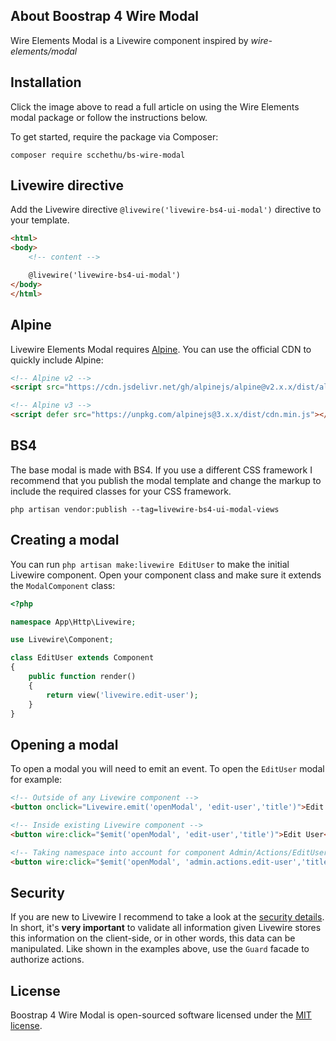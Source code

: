 

## About Boostrap 4 Wire Modal
Wire Elements Modal is a Livewire component inspired by *wire-elements/modal*
## Installation

Click the image above to read a full article on using the Wire Elements modal package or follow the instructions below.

To get started, require the package via Composer:

```
composer require scchethu/bs-wire-modal
```

## Livewire directive
Add the Livewire directive `@livewire('livewire-bs4-ui-modal')` directive to your template.
```html
<html>
<body>
    <!-- content -->

    @livewire('livewire-bs4-ui-modal')
</body>
</html>
```

## Alpine
Livewire Elements Modal requires [Alpine](https://github.com/alpinejs/alpine). You can use the official CDN to quickly include Alpine:

```html
<!-- Alpine v2 -->
<script src="https://cdn.jsdelivr.net/gh/alpinejs/alpine@v2.x.x/dist/alpine.min.js" defer></script>

<!-- Alpine v3 -->
<script defer src="https://unpkg.com/alpinejs@3.x.x/dist/cdn.min.js"></script>
```

## BS4
The base modal is made with BS4. If you use a different CSS framework I recommend that you publish the modal template and change the markup to include the required classes for your CSS framework.
```shell
php artisan vendor:publish --tag=livewire-bs4-ui-modal-views
```


## Creating a modal
You can run `php artisan make:livewire EditUser` to make the initial Livewire component. Open your component class and make sure it extends the `ModalComponent` class:

```php
<?php

namespace App\Http\Livewire;

use Livewire\Component;

class EditUser extends Component
{
    public function render()
    {
        return view('livewire.edit-user');
    }
}
```

## Opening a modal
To open a modal you will need to emit an event. To open the `EditUser` modal for example:

```html
<!-- Outside of any Livewire component -->
<button onclick="Livewire.emit('openModal', 'edit-user','title')">Edit User</button>

<!-- Inside existing Livewire component -->
<button wire:click="$emit('openModal', 'edit-user','title')">Edit User</button>

<!-- Taking namespace into account for component Admin/Actions/EditUser -->
<button wire:click="$emit('openModal', 'admin.actions.edit-user','title')">Edit User</button>
```


## Security
If you are new to Livewire I recommend to take a look at the [security details](https://laravel-livewire.com/docs/2.x/security). In short, it's **very important** to validate all information given Livewire stores this information on the client-side, or in other words, this data can be manipulated. Like shown in the examples above, use the `Guard` facade to authorize actions.


## License
Boostrap 4 Wire Modal is open-sourced software licensed under the [MIT license](LICENSE.md).
